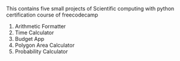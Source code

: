 This contains five small projects of Scientific computing with python certification course of freecodecamp

1) Arithmetic Formatter
2) Time Calculator
3) Budget App
4) Polygon Area Calculator
5) Probability Calculator
